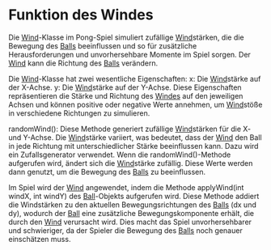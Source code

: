 # Funktion des Windes

Die [Wind](Wind.md)-Klasse im Pong-Spiel simuliert zufällige [Wind](Wind.md)stärken, die die Bewegung des [Balls](Ball.md) beeinflussen und so für zusätzliche Herausforderungen und unvorhersehbare Momente im Spiel sorgen. Der [Wind](Wind.md) kann die Richtung des [Balls](Ball.md) verändern.

Die [Wind](Wind.md)-Klasse hat zwei wesentliche Eigenschaften:
x: Die [Wind](Wind.md)stärke auf der X-Achse.
y: Die [Wind](Wind.md)stärke auf der Y-Achse.
Diese Eigenschaften repräsentieren die Stärke und Richtung des [Windes](Wind.md) auf den jeweiligen Achsen und können positive oder negative Werte annehmen, um [Wind](Wind.md)stöße in verschiedene Richtungen zu simulieren.

randomWind(): 
Diese Methode generiert zufällige [Wind](Wind.md)stärken für die X- und Y-Achse. Die [Wind](Wind.md)stärke variiert, was bedeutet, dass der [Wind](Wind.md) den Ball in jede Richtung mit unterschiedlicher Stärke beeinflussen kann. Dazu wird ein Zufallsgenerator verwendet.
Wenn die randomWind()-Methode aufgerufen wird, ändert sich die [Wind](Wind.md)stärke zufällig. Diese Werte werden dann genutzt, um die Bewegung des [Balls](Ball.md) zu beeinflussen.

Im Spiel wird der [Wind](Wind.md) angewendet, indem die Methode applyWind(int windX, int windY) des [Ball](Ball.md)-Objekts aufgerufen wird. Diese Methode addiert die Windstärken zu den aktuellen Bewegungsrichtungen des [Balls](Ball.md) (dx und dy), wodurch der [Ball](Ball.md) eine zusätzliche Bewegungskomponente erhält, die durch den [Wind](Wind.md) verursacht wird. Dies macht das Spiel unvorhersehbarer und schwieriger, da der Spieler die Bewegung des [Balls](Ball.md) noch genauer einschätzen muss.
